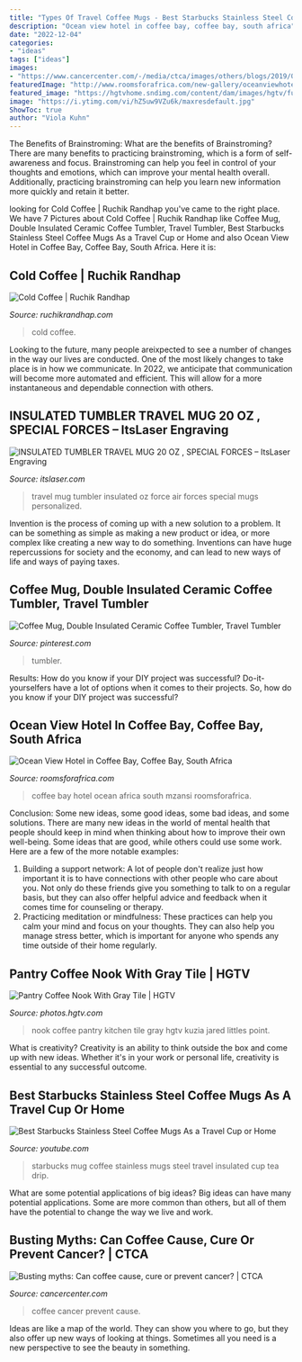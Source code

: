 ```yaml
---
title: "Types Of Travel Coffee Mugs - Best Starbucks Stainless Steel Coffee Mugs As A Travel Cup Or Home"
description: "Ocean view hotel in coffee bay, coffee bay, south africa"
date: "2022-12-04"
categories:
- "ideas"
tags: ["ideas"]
images:
- "https://www.cancercenter.com/-/media/ctca/images/others/blogs/2019/01-january/01-blog-coffee-l.jpg"
featuredImage: "http://www.roomsforafrica.com/new-gallery/oceanviewhotelincoffeebay_13-x_large.jpg"
featured_image: "https://hgtvhome.sndimg.com/content/dam/images/hgtv/fullset/2019/8/27/0/IO_Kristina-Crestin_Blue-Kitchen_5.jpg.rend.hgtvcom.966.1288.suffix/1566928357724.jpeg"
image: "https://i.ytimg.com/vi/hZ5uw9VZu6k/maxresdefault.jpg"
ShowToc: true
author: "Viola Kuhn"
---
```



The Benefits of Brainstroming: What are the benefits of Brainstroming?
There are many benefits to practicing brainstroming, which is a form of self-awareness and focus. Brainstroming can help you feel in control of your thoughts and emotions, which can improve your mental health overall. Additionally, practicing brainstroming can help you learn new information more quickly and retain it better.

	

		
looking for Cold Coffee | Ruchik Randhap you've came to the right place. We have 7 Pictures about Cold Coffee | Ruchik Randhap like Coffee Mug, Double Insulated Ceramic Coffee Tumbler, Travel Tumbler, Best Starbucks Stainless Steel Coffee Mugs As a Travel Cup or Home and also Ocean View Hotel in Coffee Bay, Coffee Bay, South Africa. Here it is:
		
    
## Cold Coffee | Ruchik Randhap

<img loading=lazy src="https://www.ruchikrandhap.com/wp-content/uploads/2018/06/Cold-Coffee-1.jpg" onerror="this.onerror=null;this.src='https://tse1.mm.bing.net/th?id=OIP.Di5q6oB3auEbqFR_IHQUDQHaLH&amp;pid=15.1';" alt="Cold Coffee | Ruchik Randhap">

_Source: ruchikrandhap.com_

>cold coffee. 

	

Looking to the future, many people areixpected to see a number of changes in the way our lives are conducted. One of the most likely changes to take place is in how we communicate. In 2022, we anticipate that communication will become more automated and efficient. This will allow for a more instantaneous and dependable connection with others.

    
## INSULATED TUMBLER TRAVEL MUG 20 OZ , SPECIAL FORCES – ItsLaser Engraving

<img loading=lazy src="https://cdn.shopify.com/s/files/1/2782/4230/products/travel-mug-6_1200x1200.jpg?v=1518461144" onerror="this.onerror=null;this.src='https://tse2.mm.bing.net/th?id=OIP.x_xO-B7aw6R37WZGHETK2gHaJ4&amp;pid=15.1';" alt="INSULATED TUMBLER TRAVEL MUG 20 OZ , SPECIAL FORCES – ItsLaser Engraving">

_Source: itslaser.com_

>travel mug tumbler insulated oz force air forces special mugs personalized. 

	

Invention is the process of coming up with a new solution to a problem. It can be something as simple as making a new product or idea, or more complex like creating a new way to do something. Inventions can have huge repercussions for society and the economy, and can lead to new ways of life and ways of paying taxes.

    
## Coffee Mug, Double Insulated Ceramic Coffee Tumbler, Travel Tumbler

<img loading=lazy src="https://i.pinimg.com/736x/27/87/20/278720e20e41d8efb28f5db527f9c710--coffee-tumbler-coffee-mugs.jpg" onerror="this.onerror=null;this.src='https://tse1.mm.bing.net/th?id=OIP.QYjVDf8bbmLA3qz1z_InXgHaMa&amp;pid=15.1';" alt="Coffee Mug, Double Insulated Ceramic Coffee Tumbler, Travel Tumbler">

_Source: pinterest.com_

>tumbler. 

	

Results: How do you know if your DIY project was successful?
Do-it-yourselfers have a lot of options when it comes to their projects. So, how do you know if your DIY project was successful?

    
## Ocean View Hotel In Coffee Bay, Coffee Bay, South Africa

<img loading=lazy src="http://www.roomsforafrica.com/new-gallery/oceanviewhotelincoffeebay_13-x_large.jpg" onerror="this.onerror=null;this.src='https://tse2.mm.bing.net/th?id=OIP.bGyGuUm-rs_dPHcT61a6qwHaFh&amp;pid=15.1';" alt="Ocean View Hotel in Coffee Bay, Coffee Bay, South Africa">

_Source: roomsforafrica.com_

>coffee bay hotel ocean africa south mzansi roomsforafrica. 

	

Conclusion: Some new ideas, some good ideas, some bad ideas, and some solutions.
There are many new ideas in the world of mental health that people should keep in mind when thinking about how to improve their own well-being. Some ideas that are good, while others could use some work. Here are a few of the more notable examples: 
1) Building a support network: A lot of people don't realize just how important it is to have connections with other people who care about you. Not only do these friends give you something to talk to on a regular basis, but they can also offer helpful advice and feedback when it comes time for counseling or therapy. 
2) Practicing meditation or mindfulness: These practices can help you calm your mind and focus on your thoughts. They can also help you manage stress better, which is important for anyone who spends any time outside of their home regularly.

    
## Pantry Coffee Nook With Gray Tile | HGTV

<img loading=lazy src="https://hgtvhome.sndimg.com/content/dam/images/hgtv/fullset/2019/8/27/0/IO_Kristina-Crestin_Blue-Kitchen_5.jpg.rend.hgtvcom.966.1288.suffix/1566928357724.jpeg" onerror="this.onerror=null;this.src='https://tse2.mm.bing.net/th?id=OIP.hF2QPcdCa_m7roFlCM24KgHaJ4&amp;pid=15.1';" alt="Pantry Coffee Nook With Gray Tile | HGTV">

_Source: photos.hgtv.com_

>nook coffee pantry kitchen tile gray hgtv kuzia jared littles point. 

	

What is creativity?
Creativity is an ability to think outside the box and come up with new ideas. Whether it's in your work or personal life, creativity is essential to any successful outcome.

    
## Best Starbucks Stainless Steel Coffee Mugs As A Travel Cup Or Home

<img loading=lazy src="https://i.ytimg.com/vi/hZ5uw9VZu6k/maxresdefault.jpg" onerror="this.onerror=null;this.src='https://tse1.mm.bing.net/th?id=OIP.HQ3Fc0DDMBCeur1wSj9kUgHaEK&amp;pid=15.1';" alt="Best Starbucks Stainless Steel Coffee Mugs As a Travel Cup or Home">

_Source: youtube.com_

>starbucks mug coffee stainless mugs steel travel insulated cup tea drip. 

	

What are some potential applications of big ideas?
Big ideas can have many potential applications. Some are more common than others, but all of them have the potential to change the way we live and work.

    
## Busting Myths: Can Coffee Cause, Cure Or Prevent Cancer? | CTCA

<img loading=lazy src="https://www.cancercenter.com/-/media/ctca/images/others/blogs/2019/01-january/01-blog-coffee-l.jpg" onerror="this.onerror=null;this.src='https://tse3.mm.bing.net/th?id=OIP.w6U32To5QmRwM5wf9os69QHaD4&amp;pid=15.1';" alt="Busting myths: Can coffee cause, cure or prevent cancer? | CTCA">

_Source: cancercenter.com_

>coffee cancer prevent cause. 

	

Ideas are like a map of the world. They can show you where to go, but they also offer up new ways of looking at things. Sometimes all you need is a new perspective to see the beauty in something.


